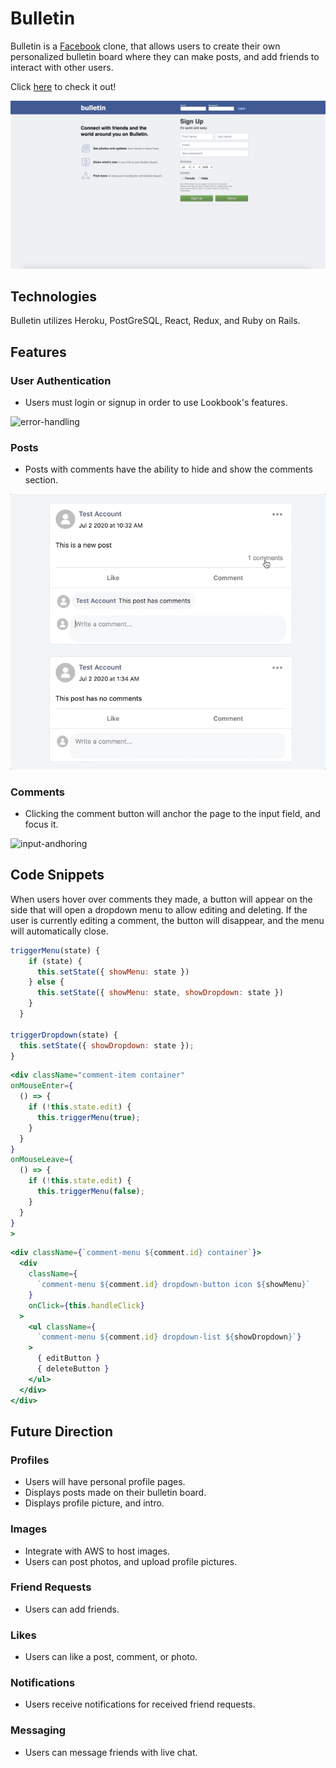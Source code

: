 # Bulletin

Bulletin is a [Facebook](https://www.facebook.com/) clone, that allows users to create their own personalized bulletin board where they can make posts, and add friends to interact with other users.

Click [here](https://my-bulletin.herokuapp.com/) to check it out!

[![frontpage](app/assets/images/signup_ss.png)](https://my-bulletin.herokuapp.com/)


## Technologies
Bulletin utilizes Heroku, PostGreSQL, React, Redux, and Ruby on Rails.

## Features
### User Authentication
- Users must login or signup in order to use Lookbook's features.

![error-handling](app/assets/images/error_handling.gif)


### Posts
- Posts with comments have the ability to hide and show the comments section.

![hiding-comments](app/assets/images/hiding_comments.gif)

### Comments
- Clicking the comment button will anchor the page to the input field, and focus it.

![input-andhoring](app/assets/images/input_anchoring.gif)


## Code Snippets
When users hover over comments they made, a button will appear on the side that will open a dropdown menu to allow editing and deleting.
If the user is currently editing a comment, the button will disappear, and the menu will automatically close.
```jsx
triggerMenu(state) {
    if (state) {
      this.setState({ showMenu: state })
    } else {
      this.setState({ showMenu: state, showDropdown: state })
    }
  }

triggerDropdown(state) {
  this.setState({ showDropdown: state });
}
```
```jsx
<div className="comment-item container"
onMouseEnter={
  () => {
    if (!this.state.edit) {
      this.triggerMenu(true);
    }
  }
}
onMouseLeave={
  () => {
    if (!this.state.edit) {
      this.triggerMenu(false);
    }
  }
}
>
```
```jsx
<div className={`comment-menu ${comment.id} container`}>
  <div
    className={
      `comment-menu ${comment.id} dropdown-button icon ${showMenu}`
    }
    onClick={this.handleClick}
  >
    <ul className={
      `comment-menu ${comment.id} dropdown-list ${showDropdown}`}
    >
      { editButton }
      { deleteButton }
    </ul>
  </div>
</div>
```

## Future Direction
### Profiles
- Users will have personal profile pages.
- Displays posts made on their bulletin board.
- Displays profile picture, and intro.
### Images
- Integrate with AWS to host images.
- Users can post photos, and upload profile pictures.
### Friend Requests
- Users can add friends.
### Likes
- Users can like a post, comment, or photo.
### Notifications
- Users receive notifications for received friend requests.
### Messaging 
- Users can message friends with live chat.

